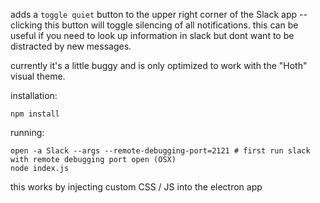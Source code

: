 adds a `toggle quiet` button to the upper right corner of the Slack app -- clicking this button will toggle silencing of all notifications.
this can be useful if you need to look up information in slack but dont want to be distracted by new messages.

currently it's a little buggy and is only optimized to work with the "Hoth" visual theme.

installation:

```
npm install
```

running:

```
open -a Slack --args --remote-debugging-port=2121 # first run slack with remote debugging port open (OSX)
node index.js
```

this works by injecting custom CSS / JS into the electron app
